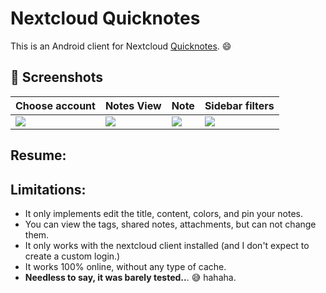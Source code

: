 # Nextcloud Quicknotes

This is an Android client for Nextcloud [Quicknotes](https://github.com/matiasdelellis/quicknotes). 😄 

## 👀 Screenshots

Choose account | Notes View | Note | Sidebar filters
-- | -- | -- | -- 
![](https://matiasdelellis.github.io/img/nextcloud-quicknotes/quicknotes-select-account.png) | ![](https://matiasdelellis.github.io/img/nextcloud-quicknotes/quicknotes-grid-view.png) | ![](https://matiasdelellis.github.io/img/nextcloud-quicknotes/quicknotes-note-edition.png) | ![](https://matiasdelellis.github.io/img/nextcloud-quicknotes/quicknotes-sidebar-filters.png)

## Resume:

## Limitations:
* It only implements edit the title, content, colors, and pin your notes.
* You can view the tags, shared notes, attachments, but can not change them.
* It only works with the nextcloud client installed (and I don't expect to create a custom login.)
* It works 100% online, without any type of cache.
* **Needless to say, it was barely tested..**. 😅  hahaha.
